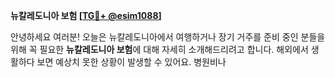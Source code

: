 **뉴칼레도니아 보험 [[TG💪+ @esim1088](https://t.me/s/esim1088)]**

안녕하세요 여러분! 오늘은 뉴칼레도니아에서 여행하거나 장기 거주를 준비 중인 분들을 위해 꼭 필요한 **뉴칼레도니아 보험**에 대해 자세히 소개해드리려고 합니다. 해외에서 생활하다 보면 예상치 못한 상황이 발생할 수 있어요. 병원비나